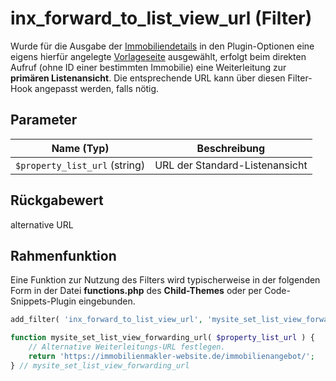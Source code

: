 # inx_forward_to_list_view_url (Filter)

Wurde für die Ausgabe der [Immobiliendetails](/komponenten/detailansicht) in den Plugin-Optionen eine eigens hierfür angelegte [Vorlageseite](/schnellstart/einrichtung?id=immobilien-detailseite) ausgewählt, erfolgt beim direkten Aufruf (ohne ID einer bestimmten Immobilie) eine Weiterleitung zur **primären Listenansicht**. Die entsprechende URL kann über diesen Filter-Hook angepasst werden, falls nötig.

## Parameter

| Name (Typ) | Beschreibung |
| ---------- | ------------ |
| `$property_list_url` (string) | URL der Standard-Listenansicht |

## Rückgabewert

alternative URL

## Rahmenfunktion

Eine Funktion zur Nutzung des Filters wird typischerweise in der folgenden Form in der Datei **functions.php** des **Child-Themes** oder per Code-Snippets-Plugin eingebunden.

```php
add_filter( 'inx_forward_to_list_view_url', 'mysite_set_list_view_forwarding_url' );

function mysite_set_list_view_forwarding_url( $property_list_url ) {
	// Alternative Weiterleitungs-URL festlegen.
	return 'https://immobilienmakler-website.de/immobilienangebot/';
} // mysite_set_list_view_forwarding_url
```